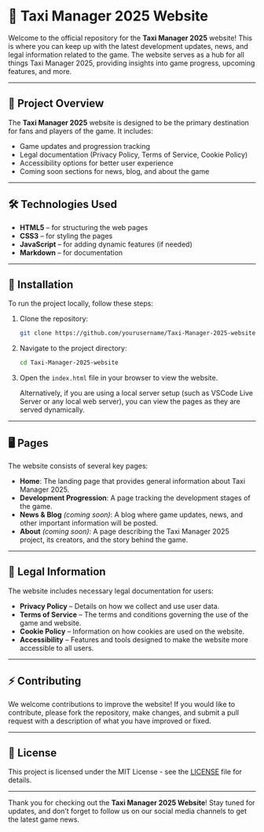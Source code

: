 # 🚖 Taxi Manager 2025 Website

Welcome to the official repository for the **Taxi Manager 2025** website! This is where you can keep up with the latest development updates, news, and legal information related to the game. The website serves as a hub for all things Taxi Manager 2025, providing insights into game progress, upcoming features, and more.

---

## 📜 Project Overview

The **Taxi Manager 2025** website is designed to be the primary destination for fans and players of the game. It includes:
- Game updates and progression tracking
- Legal documentation (Privacy Policy, Terms of Service, Cookie Policy)
- Accessibility options for better user experience
- Coming soon sections for news, blog, and about the game

---

## 🛠️ Technologies Used

- **HTML5** – for structuring the web pages
- **CSS3** – for styling the pages
- **JavaScript** – for adding dynamic features (if needed)
- **Markdown** – for documentation

---

## 🚀 Installation

To run the project locally, follow these steps:

1. Clone the repository:
    ```bash
    git clone https://github.com/yourusername/Taxi-Manager-2025-website.git
    ```
    
2. Navigate to the project directory:
    ```bash
    cd Taxi-Manager-2025-website
    ```
    
3. Open the `index.html` file in your browser to view the website.

   Alternatively, if you are using a local server setup (such as VSCode Live Server or any local web server), you can view the pages as they are served dynamically.

---

## 🖥️ Pages

The website consists of several key pages:
- **Home**: The landing page that provides general information about Taxi Manager 2025.
- **Development Progression**: A page tracking the development stages of the game.
- **News & Blog** *(coming soon)*: A blog where game updates, news, and other important information will be posted.
- **About** *(coming soon)*: A page describing the Taxi Manager 2025 project, its creators, and the story behind the game.

---

## 📜 Legal Information

The website includes necessary legal documentation for users:
- **Privacy Policy** – Details on how we collect and use user data.
- **Terms of Service** – The terms and conditions governing the use of the game and website.
- **Cookie Policy** – Information on how cookies are used on the website.
- **Accessibility** – Features and tools designed to make the website more accessible to all users.

---

## ⚡ Contributing

We welcome contributions to improve the website! If you would like to contribute, please fork the repository, make changes, and submit a pull request with a description of what you have improved or fixed.

---

## 📝 License

This project is licensed under the MIT License - see the [LICENSE](LICENSE) file for details.

---

Thank you for checking out the **Taxi Manager 2025 Website**! Stay tuned for updates, and don’t forget to follow us on our social media channels to get the latest game news.

